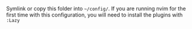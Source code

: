 Symlink or copy this folder into `~/config/`. If you are running nvim for the first time with this configuration, you will need to install the plugins with `:Lazy`